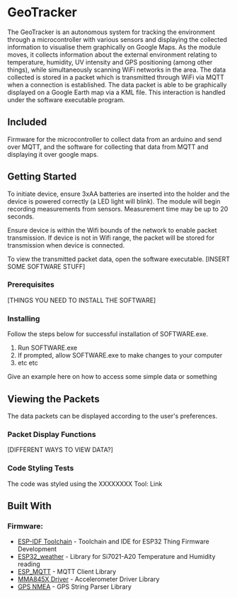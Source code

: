 # GeoTracker

The GeoTracker is an autonomous system for tracking the environment through a microcontroller with various sensors and displaying the collected information to visualise them graphically on Google Maps. As  the module moves, it collects information about the external environment relating to temperature, humidity, UV intensity and GPS positioning (among other things), while simultaneously scanning WiFi networks in the area. The data collected is stored in a packet which is transmitted through WiFi via MQTT when a connection is established. The data packet is able to be graphically displayed on a Google Earth map via a KML file. This interaction is handled under the software executable program.

## Included

Firmware for the microcontroller to collect data from an arduino and send over MQTT, and the software for collecting that data from MQTT and displaying it over google maps. 

## Getting Started

To initiate device, ensure 3xAA batteries are inserted into the holder and the device is powered correctly (a LED light will blink). The module will begin recording measurements from sensors. Measurement time may be up to 20 seconds.

Ensure device is within the Wifi bounds of the network to enable packet transmission. If device is not in Wifi range, the packet will be stored for transmission when device is connected. 

To view the transmitted packet data, open the software executable. [INSERT SOME SOFTWARE STUFF]

### Prerequisites

[THINGS YOU NEED TO INSTALL THE SOFTWARE]

### Installing

Follow the steps below for successful installation of SOFTWARE.exe.

1. Run SOFTWARE.exe
2. If prompted, allow SOFTWARE.exe to make changes to your computer
3. etc etc

Give an example here on how to access some simple data or something

## Viewing the Packets

The data packets can be displayed according to the user's preferences. 

### Packet Display Functions

[DIFFERENT WAYS TO VIEW DATA?]

### Code Styling Tests

The code was styled using the XXXXXXXX Tool:
Link


## Built With

### Firmware:

*   [ESP-IDF Toolchain](https://esp-idf.readthedocs.io/en/latest/# "Title") - Toolchain and IDE for ESP32 Thing Firmware Development
*   [ESP32_weather](https://github.com/Ebiroll/esp32_weather/blob/master/LICENSE "Title") - Library for Si7021-A20 Temperature and Humidity reading
*   [ESP_MQTT](https://github.com/tuanpmt/esp_mqtt "Title") - MQTT Client Library
*   [MMA845X Driver](https://github.com/gschorcht/mma845x-esp-idf "Title") - Accelerometer Driver Library
*   [GPS NMEA](https://github.com/kosma/minmea "Title") - GPS String Parser Library






